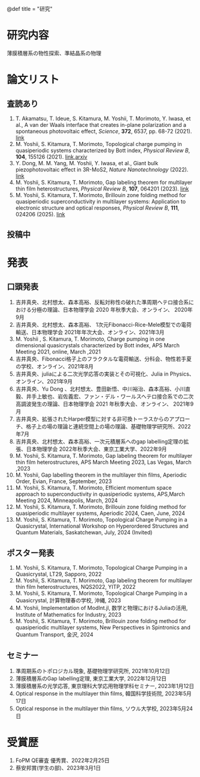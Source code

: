 @def title = "研究"

# 研究内容
薄膜積層系の物性探索、準結晶系の物理

# 論文リスト
## 査読あり
1. T. Akamatsu, T. Ideue, S. Kitamura, M. Yoshii, T. Morimoto, Y. Iwasa, et al., A van der Waals interface that creates in-plane polarization and a spontaneous photovoltaic effect, _Science_, __372__, 6537, pp. 68-72 (2021). [link](https://www.science.org/doi/abs/10.1126/science.aaz9146)
2. M. Yoshii, S. Kitamura, T. Morimoto, Topological charge pumping in quasiperiodic systems characterized by Bott index, _Physical Review B_, __104__, 155126 (2021). [link](https://journals.aps.org/prb/abstract/10.1103/PhysRevB.104.155126),[arxiv](https://arxiv.org/abs/2105.05654)
3. Y. Dong, M. M. Yang, M. Yoshii, Y. Iwasa, et al., Giant bulk piezophotovoltaic effect in 3R-MoS2, _Nature Nanotechnology_ (2022). [link](https://www.nature.com/articles/s41565-022-01252-8)
4. M. Yoshii, S. Kitamura, T. Morimoto, Gap labeling theorem for multilayer thin film heterostructures, _Physical Review B_, __107__, 064201 (2023). [link](https://journals.aps.org/prb/abstract/10.1103/PhysRevB.107.064201)
5. M. Yoshii, S. Kitamura, T. Morimoto, Brillouin zone folding method for quasiperiodic superconductivity in multilayer systems: Application to electronic structure and optical responses, _Physical Review B_, __111__, 024206  (2025). [link](https://journals.aps.org/prb/abstract/10.1103/PhysRevB.111.024206)

## 投稿中


# 発表
## 口頭発表
1. 吉井真央、北村想太、森本高裕、反転対称性の破れた準周期ヘテロ接合系における分極の理論、日本物理学会 2020 年秋季大会、オンライン、 2020年9月
2. 吉井真央、北村想太、森本高裕、 1次元Fibonacci-Rice-Mele模型での電荷輸送、日本物理学会 2021年年次大会、オンライン、2021年3月
3. M. Yoshii , S. Kitamura, T. Morimoto, Charge pumping in one dimensional quasicrystals characterized by Bott index, APS March Meeting 2021, online, March ,2021
4. 吉井真央、Fibonacci格子上のフラクタルな電荷輸送、分科会、物性若手夏の学校、オンライン、2021年8月
5. 吉井真央、juliaによる二次光学応答の実装とその可視化、Julia in Physics、オンライン、2021年9月
6. 吉井真央、Yu Dong 、北村想太、豊田新悟、中川裕治、森本高裕、小川直毅、井手上敏也、岩佐義宏、ファン・デル・ワールスヘテロ接合系での二次高調波発生の理論、日本物理学会 2021 年秋季大会、オンライン、 2021年9月
7. 吉井真央、拡張されたHarper模型に対する非可換トーラスからのアプローチ、格子上の場の理論と連続空間上の場の理論、基礎物理学研究所、2022年7月
8. 吉井真央、北村想太、森本高裕、一次元積層系へのgap labelling定理の拡張、日本物理学会 2022年秋季大会、東京工業大学、2022年9月
9. M. Yoshii, S. Kitamura, T. Morimoto, Gap labeling theorem for multilayer thin film heterostructures, APS March Meeting 2023, Las Vegas, March ,2023
10. M. Yoshii, Gap labelling theorem in the multilayer thin films, Aperiodic Order, Evian, France, September, 2023
11. M. Yoshii, S. Kitamura, T. Morimoto, Efficient momentum space approach to superconductivity in quasiperiodic systems, APS,March Meeting 2024, Minneapolis, March, 2024
12. M. Yoshii, S. Kitamura, T. Morimoto, Brillouin zone folding method for quasiperiodic multilayer systems, Aperiodic 2024, Caen, June, 2024
13. M. Yoshii, S. Kitamura, T. Morimoto, Topological Charge Pumping in a Quasicrystal, International Workshop on Hyperordered Structures and Quantum Materials, Saskatchewan, July, 2024 (Invited)


## ポスター発表
1. M. Yoshii, S. Kitamura, T. Morimoto, Topological Charge Pumping in a Quasicrystal, LT29, Sapporo, 2022
2. M. Yoshii, S. Kitamura, T. Morimoto, Gap labeling theorem for multilayer thin film heterostructures, NQS2022, YITP, 2022
3. M. Yoshii, S. Kitamura, T. Morimoto, Topological Charge Pumping in a Quasicrystal, 計算物理春の学校, 沖縄, 2023
4. M. Yoshii, Implementation of ModInt.jl, 数学と物理におけるJuliaの活用, Institute of Mathematics for Industry, 2023
5. M. Yoshii, S. Kitamura, T. Morimoto, Brillouin zone folding method for quasiperiodic multilayer systems, New Perspectives in Spintronics and Quantum Transport, 金沢, 2024

## セミナー
1. 準周期系のトポロジカル現象, 基礎物理学研究所, 2021年10月12日
2. 薄膜積層系のGap labelling定理, 東京工業大学, 2022年12月12日
3. 薄膜積層系の光学応答, 東京理科大学応用物理学科セミナー, 2023年1月12日
4. Optical response in the multilayer thin films, 韓国科学技術院, 2023年5月17日
4. Optical response in the multilayer thin films, ソウル大学校, 2023年5月24日
   
# 受賞歴
1. FoPM QE審査 優秀賞、2022年2月25日
2. 蔡安邦賞(学生の部)、2023年3月1日

